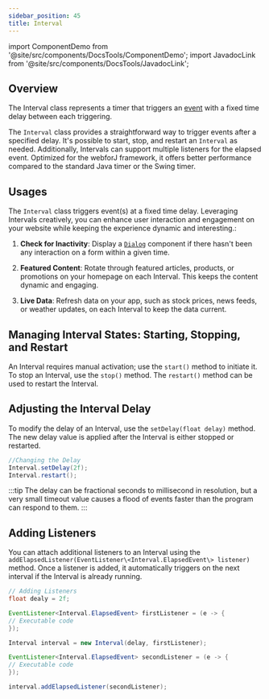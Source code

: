 ```yaml
---
sidebar_position: 45
title: Interval
---
```

import ComponentDemo from '@site/src/components/DocsTools/ComponentDemo';
import JavadocLink from '@site/src/components/DocsTools/JavadocLink';

## Overview
The <JavadocLink type="foundation" location="com/webforj/Interval" code='true' >Interval</JavadocLink> class represents a timer that triggers an [event](../ui/events) with a fixed time delay between each triggering.

The `Interval` class provides a straightforward way to trigger events after a specified delay. It's possible to start, stop, and restart an `Interval` as needed. Additionally, Intervals can support multiple listeners for the elapsed event.
Optimized for the webforJ framework, it offers better performance compared to the standard Java timer or the Swing timer.

## Usages
The `Interval` class triggers event(s) at a fixed time delay. Leveraging Intervals creatively, you can enhance user interaction and engagement on your website while keeping the experience dynamic and interesting.:

1. **Check for Inactivity**: Display a [`Dialog`](../components/dialog) component if there hasn't been any interaction on a form within a given time.

2. **Featured Content**: Rotate through featured articles, products, or promotions on your homepage on each Interval. This keeps the content dynamic and engaging.

3. **Live Data**: Refresh data on your app, such as stock prices, news feeds, or weather updates, on each Interval to keep the data current.

## Managing Interval States: Starting, Stopping, and Restart
An Interval requires manual activation; use the `start()` method to initiate it. To stop an Interval, use the `stop()` method. The `restart()` method can be used to restart the Interval.

## Adjusting the Interval Delay

To modify the delay of an Interval, use the `setDelay(float delay)` method. The new delay value is applied after the Interval is either stopped or restarted.


```java
//Changing the Delay
Interval.setDelay(2f);
Interval.restart();
```

:::tip
The delay can be fractional seconds to millisecond in resolution, but a very small timeout value causes a flood of events faster than the program can respond to them.
:::

## Adding Listeners

You can attach additional listeners to an Interval using the `addElapsedListener(EventListener\<Interval.ElapsedEvent\> listener)` method. Once a listener is added, it automatically triggers on the next interval if the Interval is already running.

```java
// Adding Listeners
float dealy = 2f;

EventListener<Interval.ElapsedEvent> firstListener = (e -> {
// Executable code
});

Interval interval = new Interval(delay, firstListener);

EventListener<Interval.ElapsedEvent> secondListener = (e -> {
// Executable code
});

interval.addElapsedListener(secondListener);
```